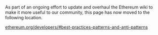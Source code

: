 As part of an ongoing effort to update and overhaul the Ethereum wiki to make it more useful to our community, this page has now moved to the following location.

[ethereum.org/developers/#best-practices-patterns-and-anti-patterns](https://ethereum.org/developers/#best-practices-patterns-and-anti-patterns)